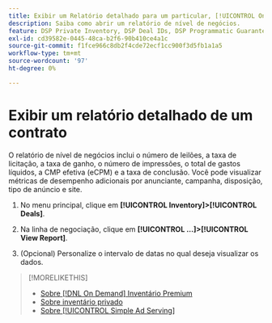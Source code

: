 ```yaml
---
title: Exibir um Relatório detalhado para um particular, [!UICONTROL On Demand]ou [!UICONTROL Simple Ad Serving] Acordo
description: Saiba como abrir um relatório de nível de negócios.
feature: DSP Private Inventory, DSP Deal IDs, DSP Programmatic Guaranteed Deals, DSP On Demand Inventory, DSP Simple Ad Serving
exl-id: cd39582e-0445-48ca-b2f6-90b410ce4a1c
source-git-commit: f1fce966c8db2f4cde72ecf1cc900f3d5fb1a1a5
workflow-type: tm+mt
source-wordcount: '97'
ht-degree: 0%

---
```


# Exibir um relatório detalhado de um contrato

O relatório de nível de negócios inclui o número de leilões, a taxa de licitação, a taxa de ganho, o número de impressões, o total de gastos líquidos, a CMP efetiva (eCPM) e a taxa de conclusão. Você pode visualizar métricas de desempenho adicionais por anunciante, campanha, disposição, tipo de anúncio e site.

1. No menu principal, clique em **[!UICONTROL Inventory]>[!UICONTROL Deals]**.

1. Na linha de negociação, clique em **[!UICONTROL ...]>[!UICONTROL View Report]**.

1. (Opcional) Personalize o intervalo de datas no qual deseja visualizar os dados.

>[!MORELIKETHIS]
>
>* [Sobre [!DNL On Demand] Inventário Premium](on-demand-inventory-about.md)
>* [Sobre inventário privado](private-inventory-about.md)
>* [Sobre [!UICONTROL Simple Ad Serving]](simple-deal-about.md)

